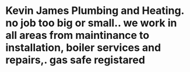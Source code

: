 # Kevin James Plumbing and Heating. no job too big or small.. we work in all areas from maintinance to installation, boiler services and repairs,. gas safe registared
